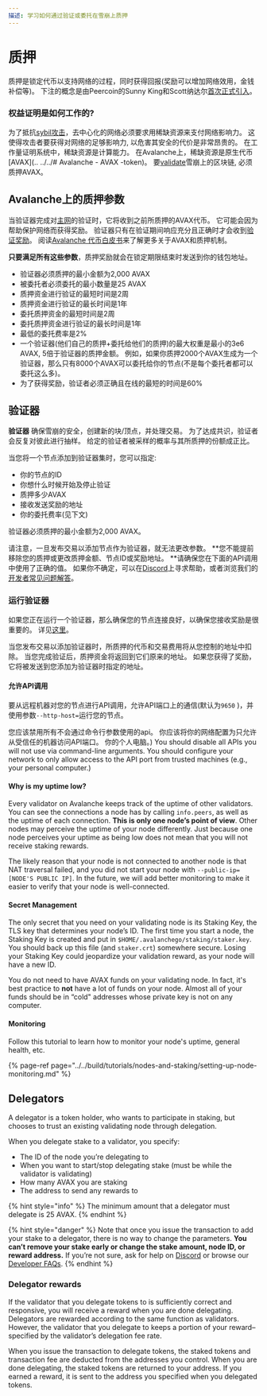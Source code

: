 ```yaml
---
描述: 学习如何通过验证或委托在雪崩上质押
---
```


# 质押
质押是锁定代币以支持网络的过程，同时获得回报(奖励可以增加网络效用，金钱补偿等)。 下注的概念是由Peercoin的Sunny King和Scott纳达尔[首次正式引入](https://web.archive.org/web/20160306084128/https://peercoin.net/assets/paper/peercoin-paper.pdf)。 

### 权益证明是如何工作的? 

为了抵抗[sybil攻击](https://support.avalabs.org/en/articles/4064853-what-is-a-sybil-attack)，去中心化的网络必须要求用稀缺资源来支付网络影响力。 这使得攻击者要获得对网络的足够影响力, 以危害其安全的代价是非常昂贵的。 在工作量证明系统中，稀缺资源是计算能力。 在Avalanche上，稀缺资源是原生代币[AVAX](.. ../../# Avalanche - AVAX -token)。 要[validate](http://support.avalabs.org/en/articles/4064704-what-is-a-blockchain-validator)雪崩上的区块链, 必须质押AVAX。 

## Avalanche上的质押参数

当验证器完成对[主网](http://support.avalabs.org/en/articles/4135650-what-is-the-primary-network)的验证时，它将收到之前所质押的AVAX代币。 它可能会因为帮助保护网络而获得奖励。 验证器只有在验证期间响应充分且正确时才会收到[验证奖励](http://support.avalabs.org/en/articles/4587396-what-are-validator-staking-rewards)。 阅读[Avalanche 代币白皮书](https://files.avalabs.org/papers/token.pdf)来了解更多关于AVAX和质押机制。 

**只要满足所有这些参数**，质押奖励就会在锁定期限结束时发送到你的钱包地址。

* 验证器必须质押的最小金额为2,000 AVAX 
* 被委托者必须委托的最小数量是25 AVAX 
* 质押资金进行验证的最短时间是2周
* 质押资金进行验证的最长时间是1年 
* 委托质押资金的最短时间是2周 
* 委托质押资金进行验证的最长时间是1年 
* 最低的委托费率是2% 
* 一个验证器(他们自己的质押+委托给他们的质押)的最大权重是最小的3e6 AVAX, 5倍于验证器的质押金额。 例如，如果你质押2000个AVAX生成为一个验证器，那么只有8000个AVAX可以委托给你的节点\(不是每个委托者都可以委托这么多\)。 
* 为了获得奖励，验证者必须正确且在线的最短的时间是60%

## 验证器

**验证器** 确保雪崩的安全，创建新的块/顶点，并处理交易。 为了达成共识，验证者会反复对彼此进行抽样。 给定的验证者被采样的概率与其所质押的份额成正比。 

当您将一个节点添加到验证器集时，您可以指定: 

* 你的节点的ID
* 你想什么时候开始及停止验证
* 质押多少AVAX 
* 接收发送奖励的地址
* 你的委托费率\(见下文\)

验证器必须质押的最小金额为2,000 AVAX。 

请注意，一旦发布交易以添加节点作为验证器，就无法更改参数。 **您不能提前移除您的质押或更改质押金额、节点ID或奖励地址。 **请确保您在下面的API调用中使用了正确的值。 如果你不确定，可以在[Discord](https://chat.avax.network)上寻求帮助，或者浏览我们的[开发者常见问题解答](http://support.avalabs.org/en/collections/2618154-developer-faq)。 


### 运行验证器

如果您正在运行一个验证器，那么确保您的节点连接良好，以确保您接收奖励是很重要的。 详见[这里](http://support.avalabs.org/en/articles/4594192-networking-setup)。 

当您发布交易以添加验证器时，所质押的代币和交易费用将从您控制的地址中扣除。 当您完成验证后，质押资金将返回到它们原来的地址。 如果您获得了奖励，它将被发送到您添加为验证器时指定的地址。 

#### 允许API调用

要从远程机器对您的节点进行API调用，允许API端口上的通信\(默认为`9650` \)，并使用参数`--http-host=`运行您的节点。    

您应该禁用所有不会通过命令行参数使用的api。 你应该将你的网络配置为只允许从受信任的机器访问API端口。 你的个人电脑。\) 
You should disable all APIs you will not use via command-line arguments. You should configure your network to only allow access to the API port from trusted machines \(e.g., your personal computer.\)

#### Why is my uptime low? <a id="why-is-my-uptime-low"></a>

Every validator on Avalanche keeps track of the uptime of other validators. You can see the connections a node has by calling `info.peers`, as well as the uptime of each connection. **This is only one node’s point of view**. Other nodes may perceive the uptime of your node differently. Just because one node perceives your uptime as being low does not mean that you will not receive staking rewards.

The likely reason that your node is not connected to another node is that NAT traversal failed, and you did not start your node with `--public-ip=[NODE'S PUBLIC IP]`. In the future, we will add better monitoring to make it easier to verify that your node is well-connected.

#### Secret Management <a id="secret-management"></a>

The only secret that you need on your validating node is its Staking Key, the TLS key that determines your node’s ID. The first time you start a node, the Staking Key is created and put in `$HOME/.avalanchego/staking/staker.key`. You should back up this file \(and `staker.crt`\) somewhere secure. Losing your Staking Key could jeopardize your validation reward, as your node will have a new ID.

You do not need to have AVAX funds on your validating node. In fact, it's best practice to **not** have a lot of funds on your node. Almost all of your funds should be in “cold" addresses whose private key is not on any computer.

#### Monitoring <a id="monitoring"></a>

Follow this tutorial to learn how to monitor your node's uptime, general health, etc.

{% page-ref page="../../build/tutorials/nodes-and-staking/setting-up-node-monitoring.md" %}

## Delegators

A delegator is a token holder, who wants to participate in staking, but chooses to trust an existing validating node through delegation.

When you delegate stake to a validator, you specify:

* The ID of the node you’re delegating to
* When you want to start/stop delegating stake \(must be while the validator is validating\)
* How many AVAX you are staking
* The address to send any rewards to

{% hint style="info" %}
The minimum amount that a delegator must delegate is 25 AVAX.
{% endhint %}

{% hint style="danger" %}
Note that once you issue the transaction to add your stake to a delegator, there is no way to change the parameters. **You can’t remove your stake early or change the stake amount, node ID, or reward address.** If you’re not sure, ask for help on [Discord](https://chat.avax.network) or browse our [Developer FAQs](http://support.avalabs.org/en/collections/2618154-developer-faq).
{% endhint %}

### Delegator rewards <a id="delegator-rewards"></a>

If the validator that you delegate tokens to is sufficiently correct and responsive, you will receive a reward when you are done delegating. Delegators are rewarded according to the same function as validators. However, the validator that you delegate to keeps a portion of your reward–specified by the validator’s delegation fee rate.

When you issue the transaction to delegate tokens, the staked tokens and transaction fee are deducted from the addresses you control. When you are done delegating, the staked tokens are returned to your address. If you earned a reward, it is sent to the address you specified when you delegated tokens.

<!--stackedit_data:
eyJoaXN0b3J5IjpbMTI5MjA4Njk4NCwtMTg2Njg5NjQ4OCwtND
g1MTgwODkyLC0xODY0MDUzOTM2LDIwMzkwNTQyMjMsODM2NDA4
ODcxLDEzMTA4MjE2OCwxNDU2MDgxMzI2LC0zNTU1NTU4MzQsNz
Y5NTAxNjM4XX0=
-->